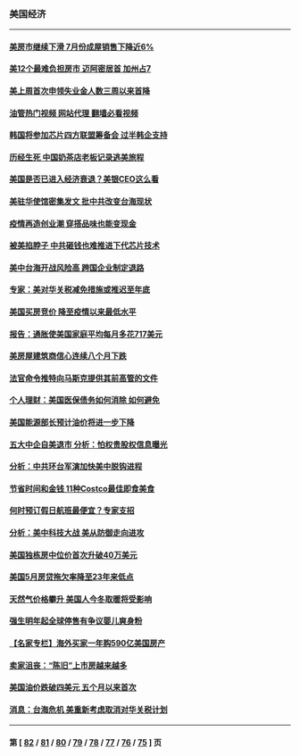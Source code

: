 ### 美国经济
---
#### [美房市继续下滑 7月份成屋销售下降近6%](../../pages/ncid1078158/n13805444.md?08190845) 
#### [美12个最难负担房市 迈阿密居首 加州占7](../../pages/ncid1078158/n13805531.md?08190845) 
#### [美上周首次申领失业金人数三周以来首降](../../pages/ncid1078158/n13805402.md?08190845) 
#### [油管热门视频 网站代理 翻墙必看视频](http://209.222.30.114:81/youtube.html?08190845)
#### [韩国将参加芯片四方联盟筹备会 过半韩企支持](../../pages/ncid1078158/n13805246.md?08190845) 
#### [历经生死 中国奶茶店老板记录逃美旅程](../../pages/ncid1078158/n13805185.md?08190845) 
#### [美国是否已进入经济衰退？美银CEO这么看](../../pages/ncid1078158/n13805146.md?08190845) 
#### [美驻华使馆密集发文 批中共改变台海现状](../../pages/ncid1078158/n13805136.md?08190845) 
#### [疫情再造创业潮 穿搭品味也能变现金](../../pages/ncid1078158/n13804846.md?08190845) 
#### [被美掐脖子 中共砸钱也难推进下代芯片技术](../../pages/ncid1078158/n13804047.md?08190845) 
#### [美中台海开战风险高 跨国企业制定退路](../../pages/ncid1078158/n13804488.md?08190845) 
#### [专家：美对华关税减免措施或推迟至年底](../../pages/ncid1078158/n13804428.md?08190845) 
#### [美国买房竞价 降至疫情以来最低水平](../../pages/ncid1078158/n13804232.md?08190845) 
#### [报告：通胀使美国家庭平均每月多花717美元](../../pages/ncid1078158/n13804030.md?08190845) 
#### [美房屋建筑商信心连续八个月下跌](../../pages/ncid1078158/n13803285.md?08190845) 
#### [法官命令推特向马斯克提供其前高管的文件](../../pages/ncid1078158/n13803237.md?08190845) 
#### [个人理财：美国医保债务如何消除 如何避免](../../pages/ncid1078158/n13802360.md?08190845) 
#### [美国能源部长预计油价将进一步下降](../../pages/ncid1078158/n13802638.md?08190845) 
#### [五大中企自美退市 分析：怕权贵股权信息曝光](../../pages/ncid1078158/n13802666.md?08190845) 
#### [分析：中共环台军演加快美中脱钩进程](../../pages/ncid1078158/n13801526.md?08190845) 
#### [节省时间和金钱 11种Costco最佳即食美食](../../pages/ncid1078158/n13792525.md?08190845) 
#### [何时预订假日航班最便宜？专家支招](../../pages/ncid1078158/n13800768.md?08190845) 
#### [分析：美中科技大战 美从防御走向进攻](../../pages/ncid1078158/n13802014.md?08190845) 
#### [美国独栋房中位价首次升破40万美元](../../pages/ncid1078158/n13801423.md?08190845) 
#### [美国5月房贷拖欠率降至23年来低点](../../pages/ncid1078158/n13801217.md?08190845) 
#### [天然气价格攀升 美国人今冬取暖将受影响](../../pages/ncid1078158/n13800918.md?08190845) 
#### [强生明年起全球停售有争议婴儿爽身粉](../../pages/ncid1078158/n13800779.md?08190845) 
#### [【名家专栏】海外买家一年购590亿美国房产](../../pages/ncid1078158/n13800325.md?08190845) 
#### [卖家沮丧：“陈旧”上市房越来越多](../../pages/ncid1078158/n13800258.md?08190845) 
#### [美国油价跌破四美元 五个月以来首次](../../pages/ncid1078158/n13800285.md?08190845) 
#### [消息：台海危机 美重新考虑取消对华关税计划](../../pages/ncid1078158/n13800218.md?08190845) 

---
#### 第 [ [82](./82.md?08190845) / [81](./81.md?08190845) / [80](./80.md?08190845) / [79](./79.md?08190845) / [78](./78.md?08190845) / [77](./77.md?08190845) / [76](./76.md?08190845) / [75](./75.md?08190845) ] 页
